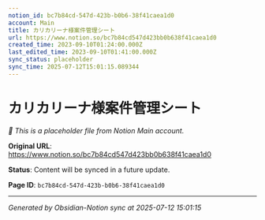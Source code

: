 ```yaml
---
notion_id: bc7b84cd-547d-423b-b0b6-38f41caea1d0
account: Main
title: カリカリーナ様案件管理シート
url: https://www.notion.so/bc7b84cd547d423bb0b638f41caea1d0
created_time: 2023-09-10T01:24:00.000Z
last_edited_time: 2023-09-10T01:41:00.000Z
sync_status: placeholder
sync_time: 2025-07-12T15:01:15.089344
---
```


# カリカリーナ様案件管理シート

*🔄 This is a placeholder file from Notion Main account.*

**Original URL**: https://www.notion.so/bc7b84cd547d423bb0b638f41caea1d0

**Status**: Content will be synced in a future update.

**Page ID**: `bc7b84cd-547d-423b-b0b6-38f41caea1d0`

---

*Generated by Obsidian-Notion sync at 2025-07-12 15:01:15*

